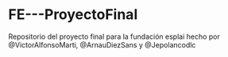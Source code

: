 # FE---ProyectoFinal
Repositorio del proyecto final para la fundación esplai hecho por @VictorAlfonsoMarti, @ArnauDiezSans y @Jepolancodlc
